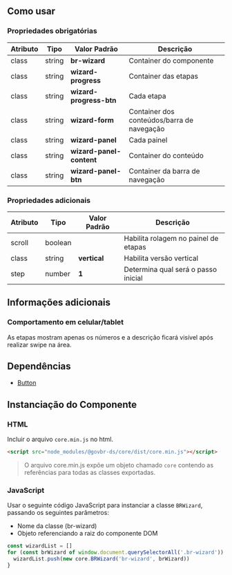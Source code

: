 ## Como usar

### Propriedades obrigatórias

| Atributo | Tipo   | Valor Padrão             | Descrição                                  |
| -------- | ------ | ------------------------ | ------------------------------------------ |
| class    | string | **br-wizard**            | Container do componente                    |
| class    | string | **wizard-progress**      | Container das etapas                       |
| class    | string | **wizard-progress-btn**  | Cada etapa                                 |
| class    | string | **wizard-form**          | Container dos conteúdos/barra de navegação |
| class    | string | **wizard-panel**         | Cada painel                                |
| class    | string | **wizard-panel-content** | Container do conteúdo                      |
| class    | string | **wizard-panel-btn**     | Container da barra de navegação            |

### Propriedades adicionais

| Atributo | Tipo    | Valor Padrão | Descrição                            |
| -------- | ------- | ------------ | ------------------------------------ |
| scroll   | boolean |              | Habilita rolagem no painel de etapas |
| class    | string  | **vertical** | Habilita versão vertical             |
| step     | number  | **1**        | Determina qual será o passo inicial  |

## Informações adicionais

### Comportamento em celular/tablet

As etapas mostram apenas os números e a descrição ficará visível após realizar swipe na área.

## Dependências

- [Button](/ds/components/button)

## Instanciação do Componente

### HTML

Incluir o arquivo `core.min.js` no html.

```html
<script src="node_modules/@govbr-ds/core/dist/core.min.js"></script>
```

> O arquivo core.min.js expõe um objeto chamado `core` contendo as referências para todas as classes exportadas.

### JavaScript

Usar o seguinte código JavaScript para instanciar a classe `BRWizard`, passando os seguintes parâmetros:

- Nome da classe (br-wizard)
- Objeto referenciando a raiz do componente DOM

```javascript
const wizardList = []
for (const brWizard of window.document.querySelectorAll('.br-wizard')) {
  wizardList.push(new core.BRWizard('br-wizard', brWizard))
}
```

